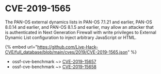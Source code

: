 # CVE-2019-1565

The PAN-OS external dynamics lists in PAN-OS 7.1.21 and earlier, PAN-OS 8.0.14 and earlier, and PAN-OS 8.1.5 and earlier, may allow an attacker that is authenticated in Next Generation Firewall with write privileges to External Dynamic List configuration to inject arbitrary JavaScript or HTML.

{% embed url="https://github.com/Live-Hack-CVE/full_database/blob/main/cves/2019/CVE-2019-1565.json" %}


* ossf-cve-benchmark ~> [CVE-2019-15657](https://www.alice-snow.ru/2019/database/cve-2019-1565/cve-2019-15657-ossf-cve-benchmark)
* ossf-cve-benchmark ~> [CVE-2019-15658](https://www.alice-snow.ru/2019/database/cve-2019-1565/cve-2019-15658-ossf-cve-benchmark)